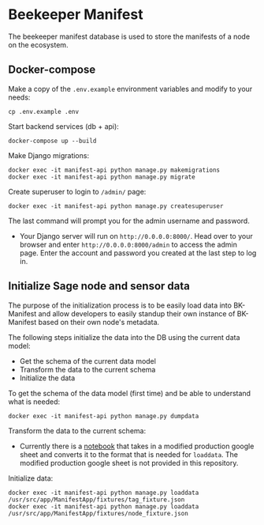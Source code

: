 # Beekeeper Manifest
The beekeeper manifest database is used to store the manifests of a node on the ecosystem.

## Docker-compose
Make a copy of the `.env.example` environment variables and modify to your needs:
```
cp .env.example .env
```

Start backend services (db + api):
```
docker-compose up --build
```

Make Django migrations:
```
docker exec -it manifest-api python manage.py makemigrations
docker exec -it manifest-api python manage.py migrate
```


Create superuser to login to `/admin/` page:
```
docker exec -it manifest-api python manage.py createsuperuser
```
The last command will prompt you for the admin username and password.

* Your Django server will run on `http://0.0.0.0:8000/`. Head over to your browser and enter `http://0.0.0.0:8000/admin` to access the admin page. Enter the account and password you created at the last step to log in.

## Initialize Sage node and sensor data
The purpose of the initialization process is to be easily load data into BK-Manifest and allow developers to easily standup their own instance of BK-Manifest based on their own node's metadata.

The following steps initialize the data into the DB using the current data model:
- Get the schema of the current data model
- Transform the data to the current schema
- Initialize the data

To get the schema of the data model (first time) and be able to understand what is needed:
```
docker exec -it manifest-api python manage.py dumpdata
```

Transform the data to the current schema:
- Currently there is a [notebook](/docs/create_fixtures.ipynb) that takes in a modified production google sheet and converts it to the format that is needed for `loaddata`. The modified production google sheet is not provided in this repository.

Initialize data:
```
docker exec -it manifest-api python manage.py loaddata /usr/src/app/ManifestApp/fixtures/tag_fixture.json
docker exec -it manifest-api python manage.py loaddata /usr/src/app/ManifestApp/fixtures/node_fixture.json
```
